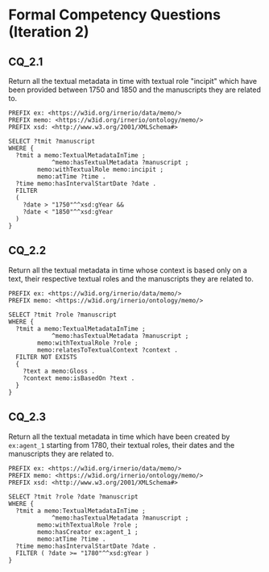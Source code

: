 # Formal Competency Questions (Iteration 2)

## CQ_2.1
Return all the textual metadata in time with textual role "incipit" which have been provided between 1750 and 1850 and the manuscripts they are related to.
```
PREFIX ex: <https://w3id.org/irnerio/data/memo/>
PREFIX memo: <https://w3id.org/irnerio/ontology/memo/>
PREFIX xsd: <http://www.w3.org/2001/XMLSchema#>

SELECT ?tmit ?manuscript
WHERE {
  ?tmit a memo:TextualMetadataInTime ;
		    ^memo:hasTextualMetadata ?manuscript ;
        memo:withTextualRole memo:incipit ;
        memo:atTime ?time .
  ?time memo:hasIntervalStartDate ?date .
  FILTER
  (
    ?date > "1750"^^xsd:gYear && 
    ?date < "1850"^^xsd:gYear
  )
}
```

## CQ_2.2
Return all the textual metadata in time whose context is based only on a text, their respective textual roles and the manuscripts they are related to.

```
PREFIX ex: <https://w3id.org/irnerio/data/memo/>
PREFIX memo: <https://w3id.org/irnerio/ontology/memo/>

SELECT ?tmit ?role ?manuscript
WHERE {
  ?tmit a memo:TextualMetadataInTime ;
		    ^memo:hasTextualMetadata ?manuscript ;
        memo:withTextualRole ?role ;
        memo:relatesToTextualContext ?context .
  FILTER NOT EXISTS
  {
    ?text a memo:Gloss .
    ?context memo:isBasedOn ?text .
  }
}
```

## CQ_2.3
Return all the textual metadata in time which have been created by `ex:agent_1` starting from 1780, their textual roles, their dates and the manuscripts they are related to.

```
PREFIX ex: <https://w3id.org/irnerio/data/memo/>
PREFIX memo: <https://w3id.org/irnerio/ontology/memo/>
PREFIX xsd: <http://www.w3.org/2001/XMLSchema#>

SELECT ?tmit ?role ?date ?manuscript
WHERE {
  ?tmit a memo:TextualMetadataInTime ;
		    ^memo:hasTextualMetadata ?manuscript ;
        memo:withTextualRole ?role ;
        memo:hasCreator ex:agent_1 ;
        memo:atTime ?time .
  ?time memo:hasIntervalStartDate ?date .
  FILTER ( ?date >= "1780"^^xsd:gYear )
}
```